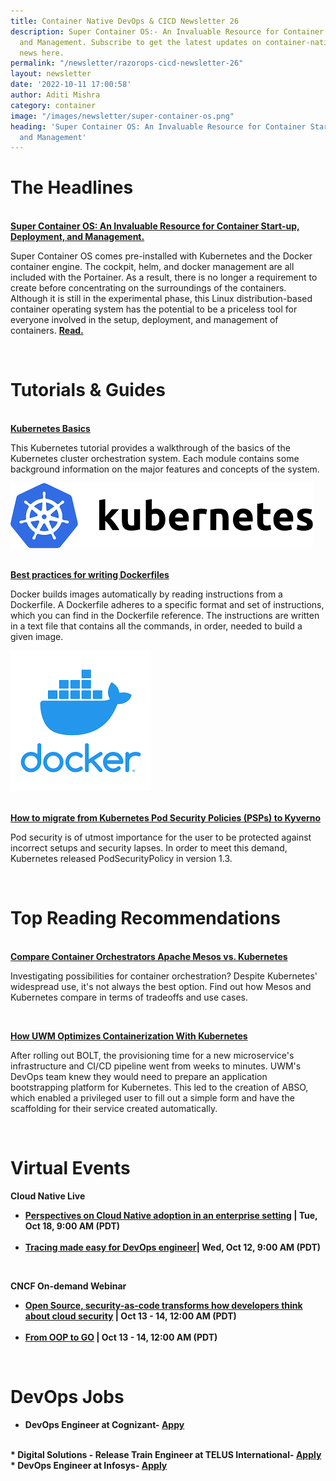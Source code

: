 ```yaml
---
title: Container Native DevOps & CICD Newsletter 26
description: Super Container OS:- An Invaluable Resource for Container Start-up, Deployment,
  and Management. Subscribe to get the latest updates on container-native & DevOps
  news here.
permalink: "/newsletter/razorops-cicd-newsletter-26"
layout: newsletter
date: '2022-10-11 17:00:58'
author: Aditi Mishra
category: container
image: "/images/newsletter/super-container-os.png"
heading: 'Super Container OS: An Invaluable Resource for Container Start-up, Deployment,
  and Management'
---
```


# The Headlines

<br>
<a href="https://list23.com/1087217-super-container-os-a-container-deployment-operating-system-is-now-available/" target="_blank"><b>Super Container OS: An Invaluable Resource for Container Start-up, Deployment, and Management.</b></a>
	
Super Container OS comes pre-installed with Kubernetes and the Docker container engine. The cockpit, helm, and docker management are all included with the Portainer. As a result, there is no longer a requirement to create before concentrating on the surroundings of the containers. Although it is still in the experimental phase, this Linux distribution-based container operating system has the potential to be a priceless tool for everyone involved in the setup, deployment, and management of containers. <a href="https://list23.com/1087217-super-container-os-a-container-deployment-operating-system-is-now-available/" target="_blank"><b>Read.</b></a>

<br>

# Tutorials & Guides

<br>
<a href="https://kubernetes.io/docs/tutorials/kubernetes-basics/" target="_blank"><b>Kubernetes Basics</b></a> 
	
<div class="row">
  <div class="col-sm-6">
  <p>
  This Kubernetes tutorial provides a walkthrough of the basics of the Kubernetes cluster orchestration system. Each module contains some background information on the major features and concepts of the system.
  </p>
  </div>
  <div class="col-sm-6">
    <img src="/images/newsletter/kubernetes-logo.png">
  </div>
</div>
	
<br>  
	
<a href="https://kubernetes.io/docs/tutorials/kubernetes-basics/" target="_blank"><b>Best practices for writing Dockerfiles</b></a>
	
<div class="row">
  <div class="col-sm-6">
  <p>
    Docker builds images automatically by reading instructions from a Dockerfile. A Dockerfile adheres to a specific format and set of instructions, which you can find in the Dockerfile reference. The instructions are written in a text file that contains all the commands, in order, needed to build a given image.
  </p>  
  </div>
  <div class="col-sm-6">
    <img src="/images/newsletter/docker-logo.png">
  </div>	
</div>  
	
<br>

<a href="https://nirmata.com/2022/09/29/how-to-migrate-from-kubernetes-pod-security-policies-to-kyverno/?utm_source=hs_email&utm_medium=email&_hsenc=p2ANqtz-_QsPgCluBkduVNHZ06gLGzdnybUijP6EqWNBQ2phgdz__-JyffnAK7QEzcpV9CPEub-7gG"><b>How to migrate from Kubernetes Pod Security Policies (PSPs) to Kyverno</b></a>
	
Pod security is of utmost importance for the user to be protected against incorrect setups and security lapses. In order to meet this demand, Kubernetes released PodSecurityPolicy in version 1.3.	
	
<br>
	
# Top Reading Recommendations
	
<br>  
<a href="https://www.techtarget.com/searchitoperations/tip/Compare-container-orchestrators-Apache-Mesos-vs-Kubernetes" target="_blank"><b>Compare Container Orchestrators Apache Mesos vs. Kubernetes</b></a>

Investigating possibilities for container orchestration? Despite Kubernetes' widespread use, it's not always the best option. Find out how Mesos and Kubernetes compare in terms of tradeoffs and use cases.
	
<br>

<a href="https://containerjournal.com/features/how-uwm-optimizes-containerization-with-kubernetes/" target="_blank"><b>How UWM Optimizes Containerization With Kubernetes</b></a>
	
After rolling out BOLT, the provisioning time for a new microservice's infrastructure and CI/CD pipeline went from weeks to minutes. UWM's DevOps team knew they would need to prepare an application bootstrapping platform for Kubernetes. This led to the creation of ABSO, which enabled a privileged user to fill out a simple form and have the scaffolding for their service created automatically.	
	
<br>  

# Virtual Events
	
<b>Cloud Native Live<b>
	
<ul>
<li>
<a href="https://community.cncf.io/events/details/cncf-cncf-online-programs-presents-cloud-native-live-perspectives-on-cloud-native-adoption-in-an-enterprise-setting/" target="_blank">Perspectives on Cloud Native adoption in an enterprise setting</a> | Tue, Oct 18, 9:00 AM (PDT)
</li>
<br>
<li>
<a href="https://community.cncf.io/events/details/cncf-cncf-online-programs-presents-cloud-native-live-tracing-made-easy-for-devops-engineer/" target="_blank">Tracing made easy for DevOps engineer</a>| Wed, Oct 12, 9:00 AM (PDT)
</li>

</ul>
	
<br>	

<b>CNCF On-demand Webinar</b>
	
<ul>

<li>
<a href="https://community.cncf.io/events/details/cncf-cncf-online-programs-presents-cncf-on-demand-webinar-open-source-security-as-code-transforms-how-developers-think-about-cloud-security/" target="_blank">Open Source, security-as-code transforms how developers think about cloud security</a> | Oct 13 - 14, 12:00 AM (PDT)
</li>
<br>
<li>
<a href="https://community.cncf.io/events/details/cncf-cncf-online-programs-presents-cncf-on-demand-webinar-from-oop-to-go/" target="_blank">From OOP to GO</a> | Oct 13 - 14, 12:00 AM (PDT)	
</li>

</ul>

<br>
	
# DevOps Jobs
	
* DevOps Engineer at Cognizant- <a href="https://careers.cognizant.com/in/en/apply?jobSeqNo=COGNGLOBAL00041450002&utm_campaign=google_jobs_apply&utm_source=google_jobs_apply&utm_medium=organic&pjid=06b3bfba-7bf9-48a8-9066-69512292b057&p_in_ref=https://www.google.com/&p_lang=en_in&refNum=COGNGLOBAL" target="_blank"><b>Appy</b></a>
<br>
* Digital Solutions - Release Train Engineer at TELUS International- <a href="https://www.linkedin.com/jobs/search/?currentJobId=3160500613&geoId=102713980&keywords=devops%20engineers&location=India&refresh=true" target="_blank"><b>Apply</b></a>
<br>
* DevOps Engineer at Infosys- <a href="https://www.linkedin.com/jobs/search/?currentJobId=3008553373&f_E=3%2C4&geoId=102713980&keywords=devops%20engineers&location=India&refresh=true" target="_blank"><b>Apply</b></a>